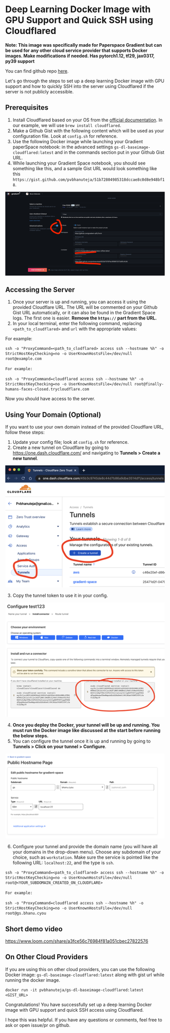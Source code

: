 # Deep Learning Docker Image with GPU Support and Quick SSH using Cloudflared

**Note: This image was specifically made for Paperspace Gradient but can be used for any other cloud service provider that supports Docker images. Make modifications if needed. Has pytorch1.12, tf29, jax0317, py39 support**

You can find github repo [here](https://github.com/pvbhanuteja/gs-dl-baseimage-cloudflared).

Let's go through the steps to set up a deep learning Docker image with GPU support and how to quickly SSH into the server using Cloudflared if the server is not publicly accessible.

## Prerequisites

1. Install Cloudflared based on your OS from the [official documentation](https://developers.cloudflare.com/cloudflare-one/connections/connect-apps/install-and-setup/installation/). In our example, we will use `brew install cloudflared`.
2. Make a Github Gist with the following content which will be used as your configuration file. Look at `config.sh` for reference. 
3. Use the following Docker image while launching your Gradient paperSpace notebook: in the advanced settings `gs-dl-baseimage-cloudflared:latest` and in the commands section put in your Github Gist URL.
4. While launching your Gradient Space notebook, you should see something like this, and a sample Gist URL would look something like this `https://gist.github.com/pvbhanuteja/51b72804985318dccae8c0d8e948bf18`.

![Gradient Space Notebook](./images/grdient_dash.png)


## Accessing the Server

1. Once your server is up and running, you can access it using the provided Cloudflare URL. The URL will be commented on your Github Gist URL automatically, or it can also be found in the Gradient Space logs. The first one is easier. **Remove the `https://` part from the URL.**
2. In your local terminal, enter the following command, replacing `<path_to_cloudflared>` and `url` with the appropriate values:


For example:


```
ssh -o "ProxyCommand=<path_to_clodflared> access ssh --hostname %h" -o StrictHostKeyChecking=no -o UserKnownHostsFile=/dev/null root@example.com

For example:

ssh -o "ProxyCommand=cloudflared access ssh --hostname %h" -o StrictHostKeyChecking=no -o UserKnownHostsFile=/dev/null root@finally-humans-faces-closed.trycloudflare.com
```



Now you should have access to the server.

## Using Your Domain (Optional)

If you want to use your own domain instead of the provided Cloudflare URL, follow these steps:

1. Update your config file; look at `config.sh` for reference.
2. Create a new tunnel on Cloudflare by going to https://one.dash.cloudflare.com/ and navigating to **Tunnels > Create a new tunnel**.

![Create a new tunnel](./images/cloudflare_tunnels.png)

3. Copy the tunnel token to use it in your config.

![Copy tunnel token](./images/configure_tunnel_token.png)

4. **Once you deploy the Docker, your tunnel will be up and running. You must run the Docker image like discussed at the start before running the below steps.**
5. You can configure the tunnel once it is up and running by going to **Tunnels > Click on your tunnel > Configure**.

![Configure tunnel](./images/configure_tunnel.png)

6. Configure your tunnel and provide the domain name (you will have all your domains in the drop-down menu). Choose any subdomain of your choice, such as `workstation`. Make sure the service is pointed like the following URL: `localhost:22`, and the type is `ssh`.



```
ssh -o "ProxyCommand=<path_to_clodflared> access ssh --hostname %h" -o StrictHostKeyChecking=no -o UserKnownHostsFile=/dev/null root@<YOUR_SUBDOMAIN_CREATED_ON_CLOUDFLARE>

For example:

ssh -o "ProxyCommand=cloudflared access ssh --hostname %h" -o StrictHostKeyChecking=no -o UserKnownHostsFile=/dev/null root@gs.bhanu.cyou
```

## Short demo video 
https://www.loom.com/share/a3fce56c76984f81a051cbec27822576

## On Other Cloud Providers

If you are using this on other cloud providers, you can use the following Docker image: `gs-dl-baseimage-cloudflared:latest` along with gist url while running the docker image.

```
docker run -it pvbhanuteja/gs-dl-baseimage-cloudflared:latest <GIST_URL>
```


Congratulations! You have successfully set up a deep learning Docker image with GPU support and quick SSH access using Cloudflared.

I hope this was helpful. If you have any questions or comments, feel free to ask or open issue/pr on github.
